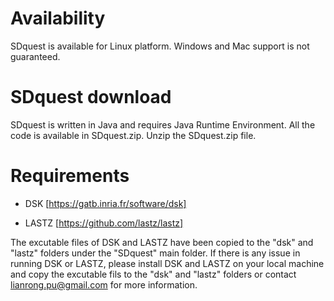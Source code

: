 # Availability
SDquest is available for Linux platform. Windows and Mac support is not guaranteed.

# SDquest download
SDquest is written in Java and requires Java Runtime Environment. All the code is available in SDquest.zip. Unzip the SDquest.zip file.

# Requirements

  -  DSK [https://gatb.inria.fr/software/dsk]
  
  -  LASTZ [https://github.com/lastz/lastz]

The excutable files of DSK and LASTZ have been copied to the "dsk" and "lastz" folders under the "SDquest" main folder. If there is any issue in running DSK or LASTZ, please install DSK and LASTZ on your local machine and copy the excutable fils to the "dsk" and "lastz" folders or contact lianrong.pu@gmail.com for more information.
 
